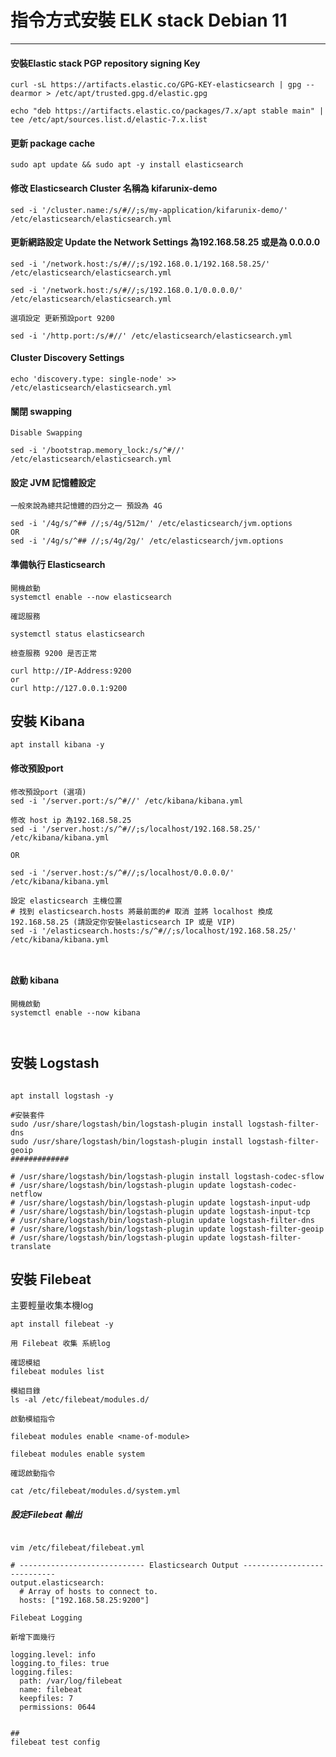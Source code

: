 # 指令方式安裝 ELK stack Debian 11 

----

#### 安裝Elastic stack PGP repository signing Key
```
curl -sL https://artifacts.elastic.co/GPG-KEY-elasticsearch | gpg --dearmor > /etc/apt/trusted.gpg.d/elastic.gpg

echo "deb https://artifacts.elastic.co/packages/7.x/apt stable main" | tee /etc/apt/sources.list.d/elastic-7.x.list

```

#### 更新 package cache

```
sudo apt update && sudo apt -y install elasticsearch

```

#### 修改 Elasticsearch Cluster 名稱為 kifarunix-demo

```
sed -i '/cluster.name:/s/#//;s/my-application/kifarunix-demo/' /etc/elasticsearch/elasticsearch.yml

```

#### 更新網路設定 Update the Network Settings 為192.168.58.25 或是為 0.0.0.0
```
sed -i '/network.host:/s/#//;s/192.168.0.1/192.168.58.25/' /etc/elasticsearch/elasticsearch.yml

sed -i '/network.host:/s/#//;s/192.168.0.1/0.0.0.0/' /etc/elasticsearch/elasticsearch.yml

選項設定 更新預設port 9200

sed -i '/http.port:/s/#//' /etc/elasticsearch/elasticsearch.yml

```

#### Cluster Discovery Settings

```
echo 'discovery.type: single-node' >> /etc/elasticsearch/elasticsearch.yml

```

#### 關閉 swapping
```
Disable Swapping

sed -i '/bootstrap.memory_lock:/s/^#//' /etc/elasticsearch/elasticsearch.yml

```

#### 設定 JVM 記憶體設定
```language
一般來說為總共記憶體的四分之一 預設為 4G

sed -i '/4g/s/^## //;s/4g/512m/' /etc/elasticsearch/jvm.options
OR
sed -i '/4g/s/^## //;s/4g/2g/' /etc/elasticsearch/jvm.options

```

#### 準備執行 Elasticsearch

```language
開機啟動
systemctl enable --now elasticsearch

確認服務

systemctl status elasticsearch

檢查服務 9200 是否正常

curl http://IP-Address:9200
or
curl http://127.0.0.1:9200

```

## 安裝 Kibana

```language
apt install kibana -y

```

#### 修改預設port
```language
修改預設port (選項)
sed -i '/server.port:/s/^#//' /etc/kibana/kibana.yml 

修改 host ip 為192.168.58.25
sed -i '/server.host:/s/^#//;s/localhost/192.168.58.25/' /etc/kibana/kibana.yml

OR

sed -i '/server.host:/s/^#//;s/localhost/0.0.0.0/' /etc/kibana/kibana.yml

設定 elasticsearch 主機位置
# 找到 elasticsearch.hosts 將最前面的# 取消 並將 localhost 換成 192.168.58.25 (請設定你安裝elasticsearch IP 或是 VIP)
sed -i '/elasticsearch.hosts:/s/^#//;s/localhost/192.168.58.25/' /etc/kibana/kibana.yml



```
#### 啟動 kibana
```
開機啟動
systemctl enable --now kibana



```

## 安裝 Logstash

```language

apt install logstash -y

#安裝套件
sudo /usr/share/logstash/bin/logstash-plugin install logstash-filter-dns
sudo /usr/share/logstash/bin/logstash-plugin install logstash-filter-geoip
#############

# /usr/share/logstash/bin/logstash-plugin install logstash-codec-sflow
# /usr/share/logstash/bin/logstash-plugin update logstash-codec-netflow
# /usr/share/logstash/bin/logstash-plugin update logstash-input-udp
# /usr/share/logstash/bin/logstash-plugin update logstash-input-tcp
# /usr/share/logstash/bin/logstash-plugin update logstash-filter-dns
# /usr/share/logstash/bin/logstash-plugin update logstash-filter-geoip
# /usr/share/logstash/bin/logstash-plugin update logstash-filter-translate
```

## 安裝 Filebeat
主要輕量收集本機log
```language
apt install filebeat -y

用 Filebeat 收集 系統log

確認模組
filebeat modules list

模組目錄
ls -al /etc/filebeat/modules.d/

啟動模組指令

filebeat modules enable <name-of-module>

filebeat modules enable system

確認啟動指令

cat /etc/filebeat/modules.d/system.yml

```

##### 設定Filebeat 輸出
```language

vim /etc/filebeat/filebeat.yml

# ---------------------------- Elasticsearch Output ----------------------------
output.elasticsearch:
  # Array of hosts to connect to.
  hosts: ["192.168.58.25:9200"]

Filebeat Logging

新增下面幾行

logging.level: info
logging.to_files: true
logging.files:
  path: /var/log/filebeat
  name: filebeat
  keepfiles: 7
  permissions: 0644


##
filebeat test config

```
